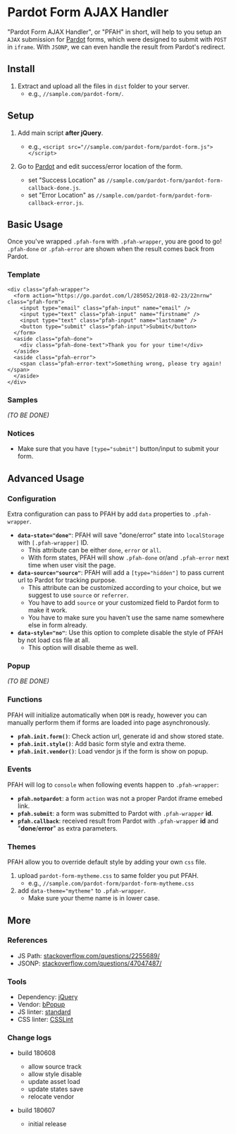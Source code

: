 # Pardot Form AJAX Handler

"Pardot Form AJAX Handler", or "PFAH" in short, will help to you setup an `AJAX` submission for [Pardot](https://www.pardot.com/) forms, which were designed to submit with `POST` in `iframe`. With `JSONP`, we can even handle the result from Pardot's redirect.

## Install

1. Extract and upload all the files in `dist` folder to your server.
    * e.g., `//sample.com/pardot-form/`.

## Setup

1. Add main script __after jQuery__.
    * e.g., `<script src="//sample.com/pardot-form/pardot-form.js"></script>`

2. Go to [Pardot](https://pi.pardot.com/form) and edit success/error location of the form.
    * set "Success Location" as `//sample.com/pardot-form/pardot-form-callback-done.js`.
    * set "Error Location" as `//sample.com/pardot-form/pardot-form-callback-error.js`.

## Basic Usage

Once you've wrapped `.pfah-form` with `.pfah-wrapper`, you are good to go!  
`.pfah-done` or `.pfah-error` are shown when the result comes back from Pardot.

### Template

    <div class="pfah-wrapper">
      <form action="https://go.pardot.com/l/285052/2018-02-23/22nrnw" class="pfah-form">
        <input type="email" class="pfah-input" name="email" />
        <input type="text" class="pfah-input" name="firstname" />
        <input type="text" class="pfah-input" name="lastname" />
        <button type="submit" class="pfah-input">Submit</button>
      </form>
      <aside class="pfah-done">
        <div class="pfah-done-text">Thank you for your time!</div>
      </aside>
      <aside class="pfah-error">
        <span class="pfah-error-text">Something wrong, please try again!</span>
      </aside>
    </div>

### Samples

_(TO BE DONE)_

### Notices

* Make sure that you have `[type="submit"]` button/input to submit your form.

## Advanced Usage

### Configuration

Extra configuration can pass to PFAH by add `data` properties to `.pfah-wrapper`.

* __`data-state="done"`__: PFAH will save "done/error" state into `localStorage` with `[.pfah-wrapper]` ID.
    * This attribute can be either `done`, `error` or `all`.
    * With form states, PFAH will show `.pfah-done` or/and `.pfah-error` next time when user visit the page.
* __`data-source="source"`__: PFAH will add a `[type="hidden"]` to pass current url to Pardot for tracking purpose.
    * This attribute can be customized according to your choice, but we suggest to use `source` or `referrer`.
    * You have to add `source` or your customized field to Pardot form to make it work.
    * You have to make sure you haven't use the same name somewhere else in form already.
* __`data-style="no"`__: Use this option to complete disable the style of PFAH by not load css file at all.
    * This option will disable theme as well.

### Popup

_(TO BE DONE)_

### Functions

PFAH will initialize automatically when `DOM` is ready, however you can manually perform them if forms are loaded into page asynchronously.

* __`pfah.init.form()`__: Check action url, generate id and show stored state.
* __`pfah.init.style()`__: Add basic form style and extra theme.
* __`pfah.init.vendor()`__: Load vendor js if the form is show on popup.

### Events

PFAH will log to `console` when following events happen to `.pfah-wrapper`:

* __`pfah.notpardot`__: a form `action` was not a proper Pardot iframe emebed link.
* __`pfah.submit`__: a form was submitted to Pardot with `.pfah-wrapper` __id__.
* __`pfah.callback`__: received result from Pardot with `.pfah-wrapper` __id__ and "__done__/__error__" as extra parameters.

### Themes

PFAH allow you to override default style by adding your own `css` file.

1. upload `pardot-form-mytheme.css` to same folder you put PFAH.
    * e.g., `//sample.com/pardot-form/pardot-form-mytheme.css`
2. add `data-theme="mytheme"` to `.pfah-wrapper`.
    * Make sure your theme name is in lower case.

## More

### References

* JS Path: [stackoverflow.com/questions/2255689/](https://stackoverflow.com/questions/2255689/)
* JSONP: [stackoverflow.com/questions/47047487/](https://stackoverflow.com/questions/47047487/)

### Tools

* Dependency: [jQuery](https://github.com/jquery/jquery)
* Vendor: [bPopup](https://github.com/dinbror/bpopup)
* JS linter: [standard](https://github.com/standard/standard)
* CSS linter: [CSSLint](https://github.com/CSSLint/csslint)

### Change logs

* build 180608
    * allow source track
    * allow style disable
    * update asset load
    * update states save
    * relocate vendor

* build 180607
    * initial release
